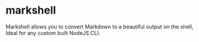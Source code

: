# markshell
Markshell allows you to convert Markdown to a beautiful output on the shell, Ideal for any custom built NodeJS CLI.
